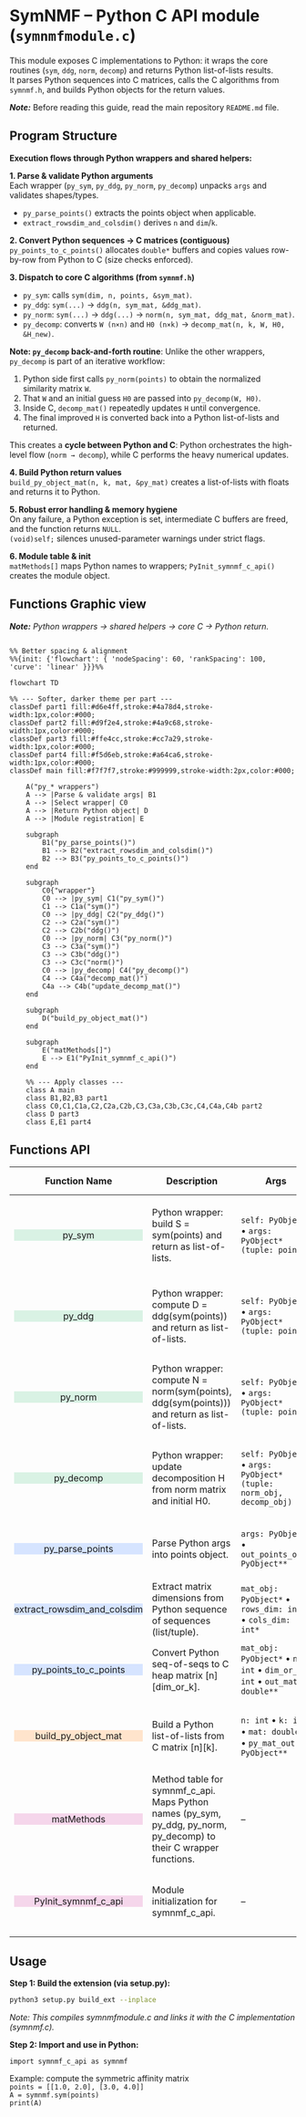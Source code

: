 # SymNMF – Python C API module (`symnmfmodule.c`)

This module exposes C implementations to Python: it wraps the core routines (`sym`, `ddg`, `norm`, `decomp`) and returns Python list-of-lists results.  
It parses Python sequences into C matrices, calls the C algorithms from `symnmf.h`, and builds Python objects for the return values.

***Note:*** Before reading this guide, read the main repository `README.md` file.

## Program Structure
**Execution flows through Python wrappers and shared helpers:**

**1. Parse & validate Python arguments**  
Each wrapper (`py_sym`, `py_ddg`, `py_norm`, `py_decomp`) unpacks `args` and validates shapes/types.  
- `py_parse_points()` extracts the points object when applicable.  
- `extract_rowsdim_and_colsdim()` derives `n` and `dim`/`k`.

**2. Convert Python sequences → C matrices (contiguous)**  
`py_points_to_c_points()` allocates `double*` buffers and copies values row-by-row from Python to C (size checks enforced).

**3. Dispatch to core C algorithms (from `symnmf.h`)**  
- `py_sym`: calls `sym(dim, n, points, &sym_mat)`.  
- `py_ddg`: `sym(...)` → `ddg(n, sym_mat, &ddg_mat)`.  
- `py_norm`: `sym(...)` → `ddg(...)` → `norm(n, sym_mat, ddg_mat, &norm_mat)`.  
- `py_decomp`: converts `W (n×n)` and `H0 (n×k)` → `decomp_mat(n, k, W, H0, &H_new)`.

**Note: `py_decomp` back-and-forth routine**: 
Unlike the other wrappers, `py_decomp` is part of an iterative workflow:

1. Python side first calls `py_norm(points)` to obtain the normalized similarity matrix `W`.  
2. That `W` and an initial guess `H0` are passed into `py_decomp(W, H0)`.  
3. Inside C, `decomp_mat()` repeatedly updates `H` until convergence.  
4. The final improved `H` is converted back into a Python list-of-lists and returned.  

This creates a **cycle between Python and C**: Python orchestrates the high-level flow (`norm → decomp`), while C performs the heavy numerical updates.


**4. Build Python return values**  
`build_py_object_mat(n, k, mat, &py_mat)` creates a list-of-lists with floats and returns it to Python.

**5. Robust error handling & memory hygiene**  
On any failure, a Python exception is set, intermediate C buffers are freed, and the function returns `NULL`.  
`(void)self;` silences unused-parameter warnings under strict flags.

**6. Module table & init**  
`matMethods[]` maps Python names to wrappers; `PyInit_symnmf_c_api()` creates the module object.

## Functions Graphic view
***Note:** Python wrappers → shared helpers → core C → Python return.*

```mermaid

%% Better spacing & alignment
%%{init: {'flowchart': { 'nodeSpacing': 60, 'rankSpacing': 100, 'curve': 'linear' }}}%%

flowchart TD

%% --- Softer, darker theme per part ---
classDef part1 fill:#d6e4ff,stroke:#4a78d4,stroke-width:1px,color:#000;
classDef part2 fill:#d9f2e4,stroke:#4a9c68,stroke-width:1px,color:#000;
classDef part3 fill:#ffe4cc,stroke:#cc7a29,stroke-width:1px,color:#000;
classDef part4 fill:#f5d6eb,stroke:#a64ca6,stroke-width:1px,color:#000;
classDef main fill:#f7f7f7,stroke:#999999,stroke-width:2px,color:#000;

    A("py_* wrappers")
    A --> |Parse & validate args| B1
    A --> |Select wrapper| C0
    A --> |Return Python object| D
    A --> |Module registration| E

    subgraph  
        B1("py_parse_points()")
        B1 --> B2("extract_rowsdim_and_colsdim()")
        B2 --> B3("py_points_to_c_points()")
    end

    subgraph  
        C0{"wrapper"}
        C0 --> |py_sym| C1("py_sym()")
        C1 --> C1a("sym()")
        C0 --> |py_ddg| C2("py_ddg()")
        C2 --> C2a("sym()")
        C2 --> C2b("ddg()")
        C0 --> |py_norm| C3("py_norm()")
        C3 --> C3a("sym()")
        C3 --> C3b("ddg()")
        C3 --> C3c("norm()")
        C0 --> |py_decomp| C4("py_decomp()")
        C4 --> C4a("decomp_mat()")
        C4a --> C4b("update_decomp_mat()")
    end

    subgraph  
        D("build_py_object_mat()")
    end

    subgraph  
        E("matMethods[]")
        E --> E1("PyInit_symnmf_c_api()")
    end

    %% --- Apply classes ---
    class A main
    class B1,B2,B3 part1
    class C0,C1,C1a,C2,C2a,C2b,C3,C3a,C3b,C3c,C4,C4a,C4b part2
    class D part3
    class E,E1 part4
```
## Functions API

| <div align="center">Function Name</div> | Description | Args | Returns | Errors / Notes |
|---|---|---|---|---|
| <div align="center" style="background-color:#d9f2e4;">py_sym</div> | Python wrapper: build S = sym(points) and return as list-of-lists. | `self: PyObject*` • `args: PyObject* (tuple: points)` | `PyObject*` (n×n list of lists) on success; `NULL` on error | Sets exception on error; `(void)self` to silence unused. |
| <div align="center" style="background-color:#d9f2e4;">py_ddg</div> | Python wrapper: compute D = ddg(sym(points)) and return as list-of-lists. | `self: PyObject*` • `args: PyObject* (tuple: points)` | `PyObject*` (n×n list of lists) on success; `NULL` on error | Sets exception; frees intermediates. |
| <div align="center" style="background-color:#d9f2e4;">py_norm</div> | Python wrapper: compute N = norm(sym(points), ddg(sym(points))) and return as list-of-lists. | `self: PyObject*` • `args: PyObject* (tuple: points)` | `PyObject*` (n×n list of lists) on success; `NULL` on error | Sets exception; frees intermediates. |
| <div align="center" style="background-color:#d9f2e4;">py_decomp</div> | Python wrapper: update decomposition H from norm matrix and initial H0. | `self: PyObject*` • `args: PyObject* (tuple: norm_obj, decomp_obj)` | `PyObject*` (n×k list of lists) on success; `NULL` on error | Sets exception; validates dims; frees intermediates. |
| <div align="center" style="background-color:#d6e4ff;">py_parse_points</div> | Parse Python args into points object. | `args: PyObject*` • `out_points_obj: PyObject**` | `int`: `1` on success, `-1` on parse error | Sets Python exception on error. |
| <div align="center" style="background-color:#d6e4ff;">extract_rowsdim_and_colsdim</div> | Extract matrix dimensions from Python sequence of sequences (list/tuple). | `mat_obj: PyObject*` • `rows_dim: int*` • `cols_dim: int*` | `int`: `1` on success, `-1` on error | DECREFs temp row; sets exception on error. |
| <div align="center" style="background-color:#d6e4ff;">py_points_to_c_points</div> | Convert Python seq-of-seqs to C heap matrix \[n][dim_or_k]. | `mat_obj: PyObject*` • `n: int` • `dim_or_k: int` • `out_mat: double**` | `int`: `1` on success, `-1` on error | Allocates `double*`; caller frees `*out_mat`; sets exception. |
| <div align="center" style="background-color:#ffe4cc;">build_py_object_mat</div> | Build a Python list-of-lists from C matrix \[n][k]. | `n: int` • `k: int` • `mat: double*` • `py_mat_out: PyObject**` | `int`: `1` on success, `-1` on error | Allocates Python lists/floats; caller DECREFs `*py_mat_out`. |
| <div align="center" style="background-color:#f5d6eb;">matMethods</div> | Method table for symnmf_c_api. Maps Python names (py_sym, py_ddg, py_norm, py_decomp) to their C wrapper functions. | – | – | Array terminates with `{NULL, NULL, 0, NULL}`. |
| <div align="center" style="background-color:#f5d6eb;">PyInit_symnmf_c_api</div> | Module initialization for symnmf_c_api. | – | `PyObject*` module on success; `NULL` on failure | Creates module from `symnmfmodule`. |

## Usage

**Step 1: Build the extension (via setup.py):**
```bash
python3 setup.py build_ext --inplace
```
*Note: This compiles symnmfmodule.c and links it with the C implementation (symnmf.c).*

**Step 2: Import and use in Python:**

`import symnmf_c_api as symnmf`  

Example: compute the symmetric affinity matrix  
`points = [[1.0, 2.0], [3.0, 4.0]]`  
`A = symnmf.sym(points)`  
`print(A)`  


